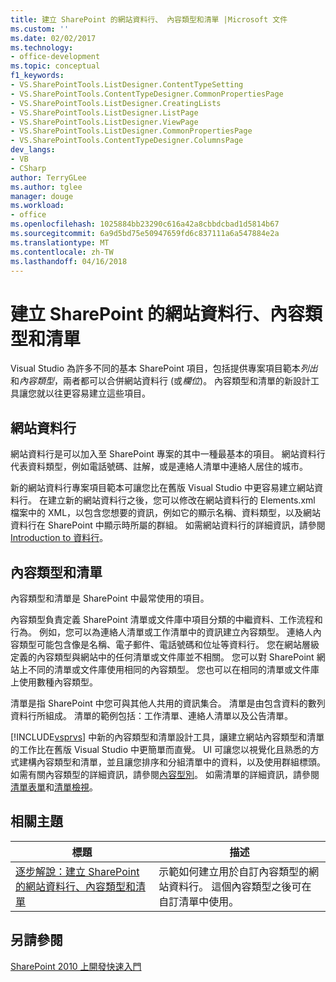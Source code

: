 ```yaml
---
title: 建立 SharePoint 的網站資料行、 內容類型和清單 |Microsoft 文件
ms.custom: ''
ms.date: 02/02/2017
ms.technology:
- office-development
ms.topic: conceptual
f1_keywords:
- VS.SharePointTools.ListDesigner.ContentTypeSetting
- VS.SharePointTools.ContentTypeDesigner.CommonPropertiesPage
- VS.SharePointTools.ListDesigner.CreatingLists
- VS.SharePointTools.ListDesigner.ListPage
- VS.SharePointTools.ListDesigner.ViewPage
- VS.SharePointTools.ListDesigner.CommonPropertiesPage
- VS.SharePointTools.ContentTypeDesigner.ColumnsPage
dev_langs:
- VB
- CSharp
author: TerryGLee
ms.author: tglee
manager: douge
ms.workload:
- office
ms.openlocfilehash: 1025884bb23290c616a42a8cbbdcbad1d5814b67
ms.sourcegitcommit: 6a9d5bd75e50947659fd6c837111a6a547884e2a
ms.translationtype: MT
ms.contentlocale: zh-TW
ms.lasthandoff: 04/16/2018
---
```

# <a name="creating-site-columns-content-types-and-lists-for-sharepoint"></a>建立 SharePoint 的網站資料行、內容類型和清單
  Visual Studio 為許多不同的基本 SharePoint 項目，包括提供專案項目範本*列出*和*內容類型*，兩者都可以合併網站資料行 (或*欄位*)。 內容類型和清單的新設計工具讓您就以往更容易建立這些項目。  
  
## <a name="site-columns"></a>網站資料行  
 網站資料行是可以加入至 SharePoint 專案的其中一種最基本的項目。 網站資料行代表資料類型，例如電話號碼、註解，或是連絡人清單中連絡人居住的城市。  
  
 新的網站資料行專案項目範本可讓您比在舊版 Visual Studio 中更容易建立網站資料行。 在建立新的網站資料行之後，您可以修改在網站資料行的 Elements.xml 檔案中的 XML，以包含您想要的資訊，例如它的顯示名稱、資料類型，以及網站資料行在 SharePoint 中顯示時所屬的群組。 如需網站資料行的詳細資訊，請參閱[Introduction to 資料行](http://go.microsoft.com/fwlink/?LinkId=224996)。  
  
## <a name="content-types-and-lists"></a>內容類型和清單  
 內容類型和清單是 SharePoint 中最常使用的項目。  
  
 內容類型負責定義 SharePoint 清單或文件庫中項目分類的中繼資料、工作流程和行為。 例如，您可以為連絡人清單或工作清單中的資訊建立內容類型。 連絡人內容類型可能包含像是名稱、電子郵件、電話號碼和位址等資料行。 您在網站層級定義的內容類型與網站中的任何清單或文件庫並不相關。 您可以對 SharePoint 網站上不同的清單或文件庫使用相同的內容類型。 您也可以在相同的清單或文件庫上使用數種內容類型。  
  
 清單是指 SharePoint 中您可與其他人共用的資訊集合。 清單是由包含資料的數列資料行所組成。 清單的範例包括：工作清單、連絡人清單以及公告清單。  
  
 [!INCLUDE[vsprvs](../sharepoint/includes/vsprvs-md.md)] 中新的內容類型和清單設計工具，讓建立網站內容類型和清單的工作比在舊版 Visual Studio 中更簡單而直覺。 UI 可讓您以視覺化且熟悉的方式建構內容類型和清單，並且讓您排序和分組清單中的資料，以及使用群組標頭。 如需有關內容類型的詳細資訊，請參閱[內容型別](http://go.microsoft.com/fwlink/?LinkId=224997)。 如需清單的詳細資訊，請參閱[清單表單](http://go.microsoft.com/fwlink/?LinkId=224998)和[清單檢視](http://go.microsoft.com/fwlink/?LinkId=224999)。  
  
## <a name="related-topics"></a>相關主題  
  
|標題|描述|  
|-----------|-----------------|  
|[逐步解說：建立 SharePoint 的網站資料行、內容類型和清單](../sharepoint/walkthrough-create-a-site-column-content-type-and-list-for-sharepoint.md)|示範如何建立用於自訂內容類型的網站資料行。 這個內容類型之後可在自訂清單中使用。|  
  
## <a name="see-also"></a>另請參閱  
 [SharePoint 2010 上開發快速入門](http://go.microsoft.com/fwlink/?LinkId=225000)  
  
  